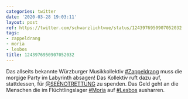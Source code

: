 ```yaml
---
categories: twitter
date: '2020-03-28 19:03:11'
layout: post
ref: https://twitter.com/schwarzlichtwue/status/1243976950907052032
tags:
- zappeldrang
- moria
- lesbos
title: 1243976950907052032
---
```

Das allseits bekannte Würzburger Musikkollektiv [#Zappeldrang](/t/zappeldrang) muss die morgige Party im Labyrinth absagen! Das Kollektiv ruft dazu auf, stattdessen, für [@SEENOTRETTUNG](https://twitter.com/SEENOTRETTUNG) zu spenden. Das Geld geht an die Menschen die im Flüchtlingslager [#Moria](/t/moria) auf [#Lesbos](/t/lesbos) ausharren.